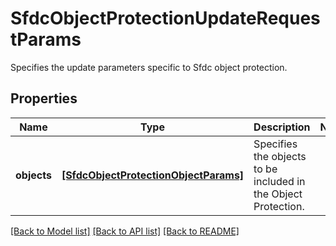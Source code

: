# SfdcObjectProtectionUpdateRequestParams

Specifies the update parameters specific to Sfdc object protection.

## Properties
Name | Type | Description | Notes
------------ | ------------- | ------------- | -------------
**objects** | [**[SfdcObjectProtectionObjectParams]**](SfdcObjectProtectionObjectParams.md) | Specifies the objects to be included in the Object Protection. | 

[[Back to Model list]](../README.md#documentation-for-models) [[Back to API list]](../README.md#documentation-for-api-endpoints) [[Back to README]](../README.md)


